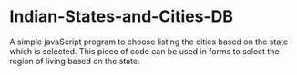 # Indian-States-and-Cities-DB
A simple javaScript program to choose listing the cities based on the state which is selected. 
This piece of code can be used in forms to select the region of living based on the state.
